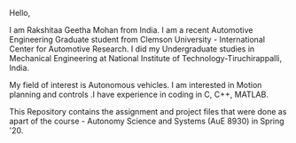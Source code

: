 Hello,

I am Rakshitaa Geetha Mohan from India. I am a recent Automotive Engineering Graduate student from Clemson University - International Center for Automotive Research. I did my Undergraduate studies in Mechanical Engineering at National Institute of Technology-Tiruchirappalli, India.

My field of interest is Autonomous vehicles. I am interested in Motion planning and controls .I have experience in coding in C, C++, MATLAB. 

This Repository contains the assignment and project files that were done as apart of the course - Autonomy Science and Systems (AuE 8930) in Spring '20.
